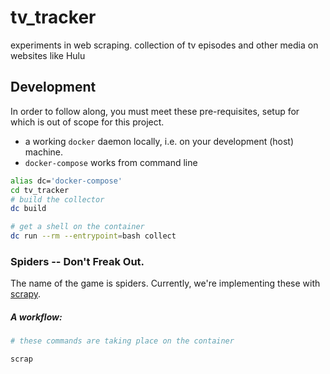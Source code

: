 # tv_tracker
experiments in web scraping. collection of tv episodes and other media on websites like Hulu

## Development
In order to follow along, you must meet these pre-requisites, setup for which is out of scope for this project.
 - a working `docker` daemon locally, i.e. on your development (host) machine.
 - `docker-compose` works from command line 

```bash
alias dc='docker-compose'
cd tv_tracker
# build the collector
dc build

# get a shell on the container
dc run --rm --entrypoint=bash collect
```

### Spiders -- Don't Freak Out.
The name of the game is spiders. Currently, we're implementing these with [scrapy](https://docs.scrapy.org/). 

##### A workflow: 
```bash
# these commands are taking place on the container 

scrap
```